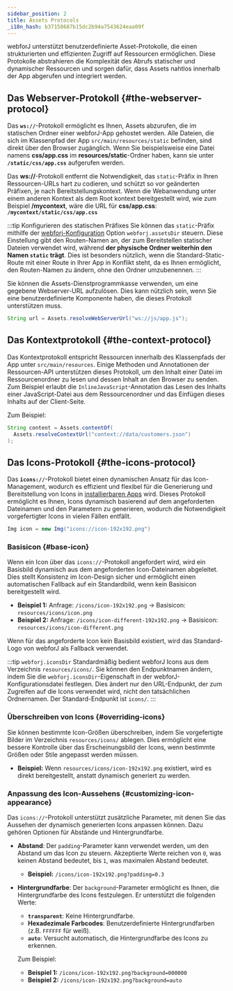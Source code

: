 ```yaml
---
sidebar_position: 2
title: Assets Protocols
_i18n_hash: b37158687b15dc2b94a7543624eaa09f
---
```

webforJ unterstützt benutzerdefinierte Asset-Protokolle, die einen strukturierten und effizienten Zugriff auf Ressourcen ermöglichen. Diese Protokolle abstrahieren die Komplexität des Abrufs statischer und dynamischer Ressourcen und sorgen dafür, dass Assets nahtlos innerhalb der App abgerufen und integriert werden.

## Das Webserver-Protokoll {#the-webserver-protocol}

Das **`ws://`**-Protokoll ermöglicht es Ihnen, Assets abzurufen, die im statischen Ordner einer webforJ-App gehostet werden. Alle Dateien, die sich im Klassenpfad der App `src/main/resources/static` befinden, sind direkt über den Browser zugänglich. Wenn Sie beispielsweise eine Datei namens **css/app.css** im **resources/static**-Ordner haben, kann sie unter **`/static/css/app.css`** aufgerufen werden. 

Das **ws://**-Protokoll entfernt die Notwendigkeit, das `static`-Präfix in Ihren Ressourcen-URLs hart zu codieren, und schützt so vor geänderten Präfixen, je nach Bereitstellungskontext. Wenn die Webanwendung unter einem anderen Kontext als dem Root kontext bereitgestellt wird, wie zum Beispiel **/mycontext**, wäre die URL für **css/app.css**: **`/mycontext/static/css/app.css`**  

:::tip Konfigurieren des statischen Präfixes
Sie können das `static`-Präfix mithilfe der [webforj-Konfiguration](../configuration/properties#configuration-options) Option `webforj.assetsDir` steuern. Diese Einstellung gibt den Routen-Namen an, der zum Bereitstellen statischer Dateien verwendet wird, während **der physische Ordner weiterhin den Namen `static` trägt**. Dies ist besonders nützlich, wenn die Standard-Static-Route mit einer Route in Ihrer App in Konflikt steht, da es Ihnen ermöglicht, den Routen-Namen zu ändern, ohne den Ordner umzubenennen.
:::

Sie können die <JavadocLink type="foundation" location="com/webforj/utilities/Assets" code='true'>Assets</JavadocLink>-Dienstprogrammkasse verwenden, um eine gegebene Webserver-URL aufzulösen. Dies kann nützlich sein, wenn Sie eine benutzerdefinierte Komponente haben, die dieses Protokoll unterstützen muss.

```java
String url = Assets.resolveWebServerUrl("ws://js/app.js");
```

## Das Kontextprotokoll {#the-context-protocol}

Das Kontextprotokoll entspricht Ressourcen innerhalb des Klassenpfads der App unter `src/main/resources`. Einige Methoden und Annotationen der Ressourcen-API unterstützen dieses Protokoll, um den Inhalt einer Datei im Ressourcenordner zu lesen und dessen Inhalt an den Browser zu senden. Zum Beispiel erlaubt die `InlineJavaScript`-Annotation das Lesen des Inhalts einer JavaScript-Datei aus dem Ressourcenordner und das Einfügen dieses Inhalts auf der Client-Seite.

Zum Beispiel:

```java
String content = Assets.contentOf(
  Assets.resolveContextUrl("context://data/customers.json")
);
```

## Das Icons-Protokoll {#the-icons-protocol}

Das **`icons://`**-Protokoll bietet einen dynamischen Ansatz für das Icon-Management, wodurch es effizient und flexibel für die Generierung und Bereitstellung von Icons in [installierbaren Apps](../configuration/installable-apps) wird. Dieses Protokoll ermöglicht es Ihnen, Icons dynamisch basierend auf dem angeforderten Dateinamen und den Parametern zu generieren, wodurch die Notwendigkeit vorgefertigter Icons in vielen Fällen entfällt.

```java
Img icon = new Img("icons://icon-192x192.png")
```

### Basisicon {#base-icon}

Wenn ein Icon über das `icons://`-Protokoll angefordert wird, wird ein Basisbild dynamisch aus dem angeforderten Icon-Dateinamen abgeleitet. Dies stellt Konsistenz im Icon-Design sicher und ermöglicht einen automatischen Fallback auf ein Standardbild, wenn kein Basisicon bereitgestellt wird.

- **Beispiel 1:** Anfrage: `/icons/icon-192x192.png` → Basisicon: `resources/icons/icon.png`
- **Beispiel 2:** Anfrage: `/icons/icon-different-192x192.png` → Basisicon: `resources/icons/icon-different.png`

Wenn für das angeforderte Icon kein Basisbild existiert, wird das Standard-Logo von webforJ als Fallback verwendet.

:::tip `webforj.iconsDir`
Standardmäßig bedient webforJ Icons aus dem Verzeichnis `resources/icons/`. Sie können den Endpunktnamen ändern, indem Sie die `webforj.iconsDir`-Eigenschaft in der webforJ-Konfigurationsdatei festlegen. Dies ändert nur den URL-Endpunkt, der zum Zugreifen auf die Icons verwendet wird, nicht den tatsächlichen Ordnernamen. Der Standard-Endpunkt ist `icons/`. 
:::

### Überschreiben von Icons {#overriding-icons}

Sie können bestimmte Icon-Größen überschreiben, indem Sie vorgefertigte Bilder im Verzeichnis `resources/icons/` ablegen. Dies ermöglicht eine bessere Kontrolle über das Erscheinungsbild der Icons, wenn bestimmte Größen oder Stile angepasst werden müssen.

- **Beispiel:** Wenn `resources/icons/icon-192x192.png` existiert, wird es direkt bereitgestellt, anstatt dynamisch generiert zu werden.

### Anpassung des Icon-Aussehens {#customizing-icon-appearance}

Das `icons://`-Protokoll unterstützt zusätzliche Parameter, mit denen Sie das Aussehen der dynamisch generierten Icons anpassen können. Dazu gehören Optionen für Abstände und Hintergrundfarbe.

- **Abstand**: Der `padding`-Parameter kann verwendet werden, um den Abstand um das Icon zu steuern. Akzeptierte Werte reichen von `0`, was keinen Abstand bedeutet, bis `1`, was maximalen Abstand bedeutet.
  - **Beispiel:** `/icons/icon-192x192.png?padding=0.3`
  
- **Hintergrundfarbe**: Der `background`-Parameter ermöglicht es Ihnen, die Hintergrundfarbe des Icons festzulegen. Er unterstützt die folgenden Werte:
  - **`transparent`**: Keine Hintergrundfarbe.
  <!-- vale off -->
  - **Hexadezimale Farbcodes**: Benutzerdefinierte Hintergrundfarben (z.B. `FFFFFF` für weiß).
  <!-- vale on -->
  - **`auto`**: Versucht automatisch, die Hintergrundfarbe des Icons zu erkennen.

  Zum Beispiel: 
  - **Beispiel 1:** `/icons/icon-192x192.png?background=000000`
  - **Beispiel 2:** `/icons/icon-192x192.png?background=auto`
